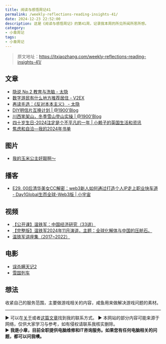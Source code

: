 ```yaml
---
title: 阅读与感悟周记41
permalink: /weekly-reflections-reading-insights-41/
date: 2024-12-23 22:52:00
description: 这是《阅读与感悟周记》的第41周，记录我本周的所见所闻所思所想。
category:
- 小章周记
tags:
- 小章周记
---
```


> 原文地址：<https://itxiaozhang.com/weekly-reflections-reading-insights-41/>  

## 文章

- [隐说 No.2 教育与洗脑 - 太隐](https://wangyurui.com/posts/yin-shuo-no-2-shan-zong-shi-niu)
- [数字游民有什么地方推荐居住 - V2EX](https://www.v2ex.com/t/1099348)
- [再读毛选：《反对本本主义》 - 太隐](https://wangyurui.com/posts/zai-du-mao-xuan-fan-dui-ben-ben-zhu-yi)
- [DIY明信片互换计划 | @1900'Blog](https://1900.live/ming-xin-pian-hu-huan-ji-hua)
- [川西笔架山，冬季雪山登山实操 | @1900'Blog](https://1900.live/chuan-xi-bi-jia-shan-dong-ji-xue-shan-deng-shan-shi-cao)
- [四十岁生日-2024注定是个不平凡的一年 | 小赖子的英国生活和资讯](https://justyy.com/archives/67027)
- [焦虑和自洽—我的2024年书单](https://weibo.com/ttarticle/x/m/show/id/2309405111816014397514)

## 图片

- [我的玉米公主好靓啊～](https://www.douban.com/group/topic/315262218)

## 播客

- [E29. 00后清华美女CC解密：web3新人如何通过打造个人IP走上职业快车道 - Day1Global生而全球-Web3版 | 小宇宙](https://www.xiaoyuzhoufm.com/episode/675d44527d8426f692086a9a)

## 视频

- [【公开课】温铁军：中国经济研究（33讲）](https://www.bilibili.com/video/BV1kp4y1W7u8/)
- [【完整版】温铁军2024年11月演讲，主题：全球化解体与中国的压舱石。](https://www.bilibili.com/video/BV1jjBYYRE9m)
- [温铁军讲座集（2017~2022）](https://www.bilibili.com/video/BV1La411C7ZB)

## 电影

- [误杀瞒天记2](https://neodb.social/movie/4OuZtrKWgHY4H5SD8jTsPL)
- [雪国列车](https://neodb.social/movie/2uW3JMR8ZIwzcrmdWTv6j9)

## 想法

收紧自己的服务范围，主要做游戏相关的内容，咸鱼用来做解决游戏问题的素材。

---
▶ 可以在[关于](https://itxiaozhang.com/about/)或者[这篇文章](https://itxiaozhang.com/about-computer-repair-services-with-me/)找到我的联系方式。
▶ 本网站的部分内容可能来源于网络，仅供大家学习与参考，如有侵权请联系我核实删除。  
▶ **我是小章，目前全职提供电脑维修和IT咨询服务。如果您有任何电脑相关的问题，都可以问我噢。**  
